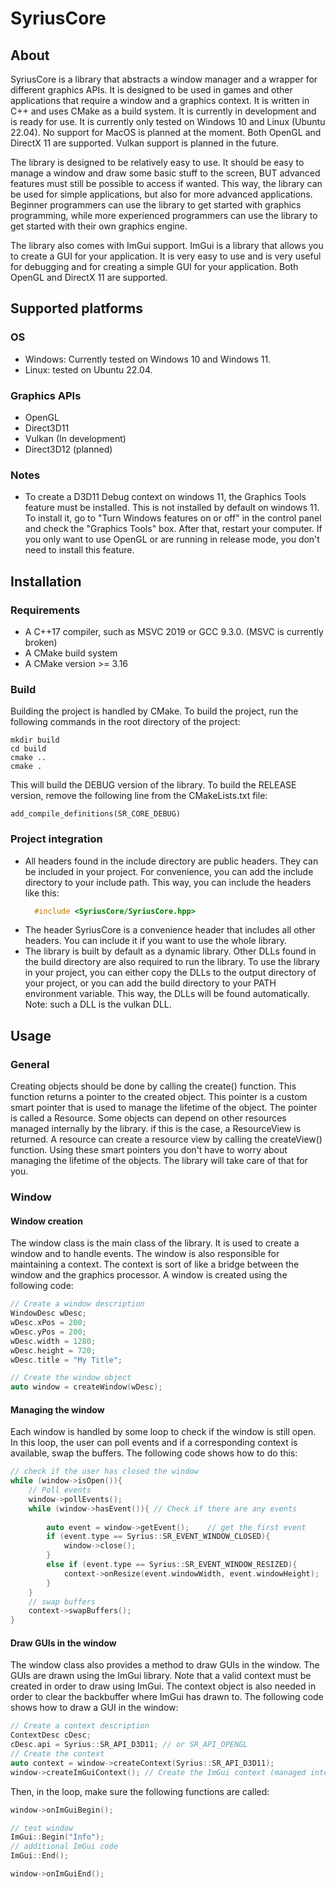 # SyriusCore
## About
SyriusCore is a library that abstracts a window manager and a wrapper for different graphics APIs. It is designed to be 
used in games and other applications that require a window and a graphics context. It is written in C++ and uses CMake 
as a build system. It is currently in development and is ready for use. It is currently only tested on Windows 10 and
Linux (Ubuntu 22.04). No support for MacOS is planned at the moment. Both OpenGL and DirectX 11 are supported. Vulkan
support is planned in the future.

The library is designed to be relatively easy to use. It should be easy to manage a window and draw some basic stuff to 
the screen, BUT advanced features must still be possible to access if wanted. This way, the library can be used for
simple applications, but also for more advanced applications. Beginner programmers can use the library to get started
with graphics programming, while more experienced programmers can use the library to get started with their own
graphics engine.

The library also comes with ImGui support. ImGui is a library that allows you to create a GUI for your application. It
is very easy to use and is very useful for debugging and for creating a simple GUI for your application. Both OpenGL
and DirectX 11 are supported. 

## Supported platforms
### OS
* Windows: Currently tested on Windows 10 and Windows 11.
* Linux: tested on Ubuntu 22.04.

### Graphics APIs
* OpenGL
* Direct3D11
* Vulkan (In development)
* Direct3D12 (planned)

### Notes
* To create a D3D11 Debug context on windows 11, the Graphics Tools feature must be installed. This is not installed by
  default on windows 11. To install it, go to "Turn Windows features on or off" in the control panel and check the 
  "Graphics Tools" box. After that, restart your computer. If you only want to use OpenGL or are running in release mode,
  you don't need to install this feature.

## Installation
### Requirements
* A C++17 compiler, such as MSVC 2019 or GCC 9.3.0. (MSVC is currently broken)
* A CMake build system
* A CMake version >= 3.16

### Build
Building the project is handled by CMake. To build the project, run the following commands in the root directory of the
project:
```
mkdir build
cd build
cmake ..
cmake .
```
This will build the DEBUG version of the library. To build the RELEASE version, remove the following line from the
CMakeLists.txt file:
```
add_compile_definitions(SR_CORE_DEBUG)
```
### Project integration
* All headers found in the include directory are public headers. They can be included in your project. For convenience,
  you can add the include directory to your include path. This way, you can include the headers like this:
  ```cpp
    #include <SyriusCore/SyriusCore.hpp>
    ```
* The header SyriusCore is a convenience header that includes all other headers. You can include it if you want to use
  the whole library.
* The library is built by default as a dynamic library. Other DLLs found in the build directory are also required to run
  the library. To use the library in your project, you can either copy the DLLs to the output directory of your project,
  or you can add the build directory to your PATH environment variable. This way, the DLLs will be found automatically.
  Note: such a DLL is the vulkan DLL.

## Usage
### General
Creating objects should be done by calling the create() function. This function returns a pointer to the created object.
This pointer is a custom smart pointer that is used to manage the lifetime of the object. The pointer is called a
Resource. Some objects can depend on other resources managed internally by the library. if this is the case, a ResourceView
is returned. A resource can create a resource view by calling the createView() function. Using these smart pointers
you don't have to worry about managing the lifetime of the objects. The library will take care of that for you.

### Window
#### Window creation
The window class is the main class of the library. It is used to create a window and to handle events. The window
is also responsible for maintaining a context. The context is sort of like a bridge between the window and the
graphics processor. A window is created using the following code:
```cpp
// Create a window description
WindowDesc wDesc;
wDesc.xPos = 200;
wDesc.yPos = 200;
wDesc.width = 1280;
wDesc.height = 720;
wDesc.title = "My Title";

// Create the window object
auto window = createWindow(wDesc);
```
#### Managing the window
Each window is handled by some loop to check if the window is still open. In this loop, the user can poll events and
if a corresponding context is available, swap the buffers. The following code shows how to do this:
```cpp
// check if the user has closed the window
while (window->isOpen()){
    // Poll events
    window->pollEvents();
    while (window->hasEvent()){ // Check if there are any events
        
        auto event = window->getEvent();    // get the first event
        if (event.type == Syrius::SR_EVENT_WINDOW_CLOSED){
            window->close();
        }
        else if (event.type == Syrius::SR_EVENT_WINDOW_RESIZED){
            context->onResize(event.windowWidth, event.windowHeight);
        }
    }
    // swap buffers
    context->swapBuffers();
}
```

#### Draw GUIs in the window
The window class also provides a method to draw GUIs in the window. The GUIs are drawn using the ImGui library. Note that
a valid context must be created in order to draw using ImGui. The context object is also needed in order to clear the
backbuffer where ImGui has drawn to. The following code shows how to draw a GUI in the window:
```cpp
// Create a context description
ContextDesc cDesc;
cDesc.api = Syrius::SR_API_D3D11; // or SR_API_OPENGL
// Create the context
auto context = window->createContext(Syrius::SR_API_D3D11);
window->createImGuiContext(); // Create the ImGui context (managed internally by the context)
```
Then, in the loop, make sure the following functions are called:
```cpp
window->onImGuiBegin();

// test window
ImGui::Begin("Info");
// additional ImGui code
ImGui::End();

window->onImGuiEnd();
```
